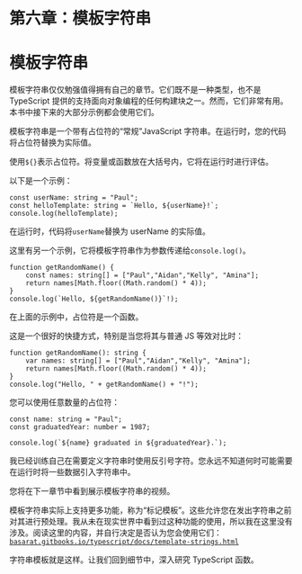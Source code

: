 # 第六章：模板字符串

# 模板字符串

模板字符串仅仅勉强值得拥有自己的章节。它们既不是一种类型，也不是 TypeScript 提供的支持面向对象编程的任何构建块之一。然而，它们非常有用。本书中接下来的大部分示例都会使用它们。

模板字符串是一个带有占位符的“常规”JavaScript 字符串。在运行时，您的代码将占位符替换为实际值。

使用`${}`表示占位符。将变量或函数放在大括号内，它将在运行时进行评估。

以下是一个示例：

```
const userName: string = "Paul";
const helloTemplate: string = `Hello, ${userName}!`;
console.log(helloTemplate); 
```

在运行时，代码将`userName`替换为 userName 的实际值。

这里有另一个示例，它将模板字符串作为参数传递给`console.log()`。

```
function getRandomName() {
    const names: string[] = ["Paul","Aidan","Kelly", "Amina"];
    return names[Math.floor((Math.random() * 4));
}
console.log(`Hello, ${getRandomName()}`!); 
```

在上面的示例中，占位符是一个函数。

这是一个很好的快捷方式，特别是当您将其与普通 JS 等效对比时：

```
function getRandomName(): string {
    var names: string[] = ["Paul","Aidan","Kelly", "Amina"];
    return names[Math.floor((Math.random() * 4));
}
console.log("Hello, " + getRandomName() + "!"); 
```

您可以使用任意数量的占位符：

```
const name: string = "Paul";
const graduatedYear: number = 1987;

console.log(`${name} graduated in ${graduatedYear}.`); 
```

我已经训练自己在需要定义字符串时使用反引号字符。您永远不知道何时可能需要在运行时将一些数据引入字符串中。

您将在下一章节中看到展示模板字符串的视频。

模板字符串实际上支持更多功能，称为“标记模板”。这些允许您在发出字符串之前对其进行预处理。我从未在现实世界中看到过这种功能的使用，所以我在这里没有涉及。阅读这里的内容，并自行决定是否认为您会使用它们：[`basarat.gitbooks.io/typescript/docs/template-strings.html`](https://basarat.gitbooks.io/typescript/docs/template-strings.html)

字符串模板就是这样。让我们回到细节中，深入研究 TypeScript 函数。
